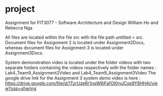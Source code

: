 # project
Assignment for FIT3077 - Software Architecture and Design
William Ho and Rebecca Nga

All files are located within the file src with the file path untitled > src.
Document files for Assignment 2 is located under Assignment2Docs, whereas
document files for Assignment 3 is located under Assignment3Docs.

System demonstration video is located under the folder videos with two separate folders 
containing the videos respectively with the folder names : 
Lab4_Team9_Assignment2Video and Lab4_Team9_Assignment3Video
The google drive link for the Assignment 3 system demo video is here :
https://drive.google.com/file/d/1TzrUzeRr1nqW6jFafOXhyJCqs9Y6HH4j/view?usp=sharing

